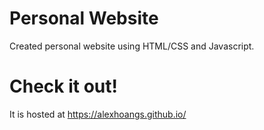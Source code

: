 # Personal Website
Created personal website using HTML/CSS and Javascript.

# Check it out!
It is hosted at https://alexhoangs.github.io/
